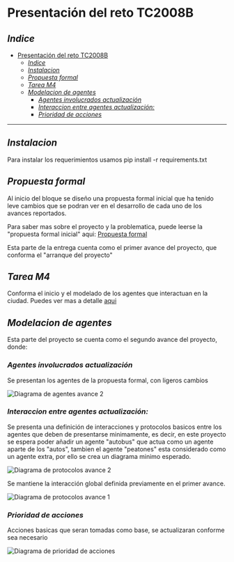 # Presentación del reto TC2008B 
## _Indice_ 
- [Presentación del reto TC2008B](#presentación-del-reto-tc2008b)
  - [_Indice_](#indice)
  - [_Instalacion_](#instalacion)
  - [_Propuesta formal_](#propuesta-formal)
  - [_Tarea M4_](#tarea-m4)
  - [_Modelacion de agentes_](#modelacion-de-agentes)
    - [_Agentes involucrados actualización_](#agentes-involucrados-actualización)
    - [_Interaccion entre agentes actualización:_](#interaccion-entre-agentes-actualización)
    - [_Prioridad de acciones_](#prioridad-de-acciones)

--- 
## _Instalacion_
Para instalar los requerimientos usamos
    pip install -r requirements.txt
## _Propuesta formal_ 

Al inicio del bloque se diseño una propuesta formal inicial que ha tenido leve cambios que se podran ver en el desarrollo de cada uno de los avances reportados. 

Para saber mas sobre el proyecto y la problematica, puede leerse la "propuesta formal inicial" aqui: [Propuesta formal](https://github.com/ivalani/Project-Multiagentes/blob/main/Arranque_de_proyecto/propuesta.md)

Esta parte de la entrega cuenta como el primer avance del proyecto, que conforma el "arranque del proyecto" 

## _Tarea M4_ 
Conforma el inicio y el modelado de los agentes que interactuan en la ciudad. 
Puedes ver mas a detalle [aqui](https://github.com/ivalani/Project-Multiagentes/blob/main/Arranque_de_proyecto/propuesta.md)

## _Modelacion de agentes_ 
Esta parte del proyecto se cuenta como el segundo avance del proyecto, donde: 

### _Agentes involucrados actualización_
Se presentan los agentes de la propuesta formal, con ligeros cambios

![Diagrama de agentes avance 2](Documents/agentes.drawio.png)

### _Interaccion entre agentes actualización:_

Se presenta una definición de interacciones y protocolos basicos entre los agentes que deben de presentarse minimamente, es decir, en este proyecto se espera poder añadir un agente "autobus" que actua como un agente aparte de los "autos", tambien el agente "peatones" esta considerado como un agente extra, por ello se crea un diagrama minimo esperado. 

![Diagrama de protocolos avance 2](Documents/basic-protocols.drawio.png)

Se mantiene la interacción global definida previamente en el primer avance. 

![Diagrama de protocolos avance 1](/Arranque_de_proyecto/Diagramas/protocolos.png)

### _Prioridad de acciones_ 

Acciones basicas que seran tomadas como base, se actualizaran conforme sea necesario

![Diagrama de prioridad de acciones](Documents/priorityDiagram.drawio.png)
